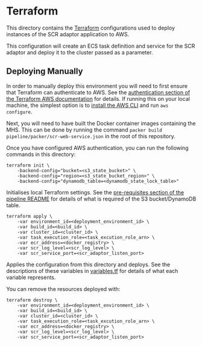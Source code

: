# Terraform
This directory contains the [Terraform](https://www.terraform.io/) configurations used to deploy instances of the SCR
adaptor application to AWS.

This configuration will create an ECS task definition and service for the SCR adaptor and deploy it to the cluster
passed as a parameter.


## Deploying Manually
In order to manually deploy this environment you will need to first ensure that Terraform can authenticate to AWS. See
the [authentication section of the Terraform AWS documentation](https://www.terraform.io/docs/providers/aws/index.html#authentication)
for details. If running this on your local machine, the simplest option is to
[install the AWS CLI](https://docs.aws.amazon.com/cli/latest/userguide/cli-chap-install.html) and run `aws configure`.

Next, you will need to have built the Docker container images containing the MHS. This can be done by running the
command `packer build pipeline/packer/scr-web-service.json` in the root of this repository.

Once you have configured AWS authentication, you can run the following commands in this directory:
```
terraform init \
    -backend-config="bucket=<s3_state_bucket>" \
    -backend-config="region=<s3_state_bucket_region>" \
    -backend-config="dynamodb_table=<dynamodb_state_lock_table>"
```
Initialises local Terraform settings. See the [pre-requisites section of the pipeline README](../../README.md#pre-requisites) for details of what is required of the
S3 bucket/DynamoDB table.

```
terraform apply \
    -var environment_id=<deployment_environment_id> \
    -var build_id=<build_id> \
    -var cluster_id=<cluster_id> \
    -var task_execution_role=<task_excution_role_arn> \
    -var ecr_address=<docker_registry> \
    -var scr_log_level=<scr_log_level> \
    -var scr_service_port=<scr_adaptor_listen_port>
```
Applies the configuration from this directory and deploys. See the descriptions of these variables in
[variables.tf](variables.tf) for details of what each variable represents.

You can remove the resources deployed with:
```
terraform destroy \
    -var environment_id=<deployment_environment_id> \
    -var build_id=<build_id> \
    -var cluster_id=<cluster_id> \
    -var task_execution_role=<task_excution_role_arn> \
    -var ecr_address=<docker_registry> \
    -var scr_log_level=<scr_log_level> \
    -var scr_service_port=<scr_adaptor_listen_port>
```

